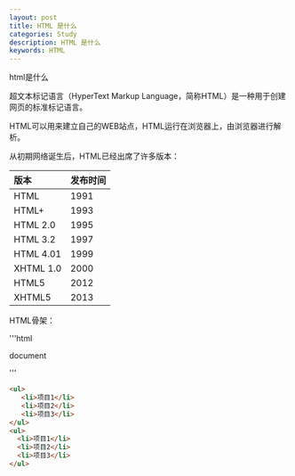 ```yaml
---
layout: post
title: HTML 是什么
categories: Study
description: HTML 是什么
keywords: HTML
---
```


html是什么

超文本标记语言（HyperText Markup Language，简称HTML）是一种用于创建网页的标准标记语言。

HTML可以用来建立自己的WEB站点，HTML运行在浏览器上，由浏览器进行解析。

从初期网络诞生后，HTML已经出席了许多版本：

| 版本  |   发布时间      |
|:------|:----------|
| HTML      |  1991         |
| HTML+      |  1993         |
| HTML 2.0      |  1995         |
| HTML 3.2      |  1997         |
| HTML 4.01      |   1999         |
| XHTML 1.0      |   2000        |
| HTML5      |   2012        |
| XHTML5      |   2013        |

HTML骨架：

'''html
<!DOCUTYPE html> document
<html>
<head>
  <meta charset = "utf-8">
</head>
<body>
 </body>
</html>

'''

```html
<ul>
   <li>项目1</li>
   <li>项目2</li>
   <li>项目3</li>
</ul>
<ul>
  <li>项目1</li>
  <li>项目2</li>
  <li>项目3</li>
</ul>

```

